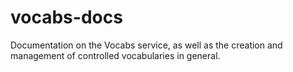 # vocabs-docs
Documentation on the Vocabs service, as well as the creation and management of controlled vocabularies in general.
